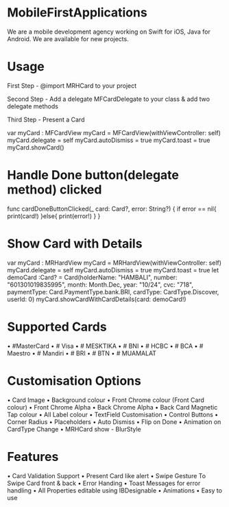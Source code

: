 # MobileFirstApplications

We are a mobile development agency working on Swift for iOS, Java for Android. We are available for new projects.

# Usage

First Step - @import MRHCard to your project

Second Step - Add a delegate MFCardDelegate to your class & add two delegate methods

Third Step - Present a Card

var myCard : MFCardView
myCard  = MFCardView(withViewController: self)
myCard.delegate = self
myCard.autoDismiss = true
myCard.toast = true
myCard.showCard()

# Handle Done button(delegate method) clicked

func cardDoneButtonClicked(_ card: Card?, error: String?) {
if error == nil{
print(card!)
}else{
print(error!)
}
}


# Show Card with Details

var myCard : MRHardView
myCard  = MRHardView(withViewController: self)
myCard.delegate = self
myCard.autoDismiss = true
myCard.toast = true
let demoCard :Card? = Card(holderName: "HAMBALI", number:  "601301019835995", month: Month.Dec, year: "10/24", cvc: "718", paymentType: Card.PaymentType.bank.BRI, cardType: CardType.Discover, userId: 0)
myCard.showCardWithCardDetails(card: demoCard!)

# Supported Cards

• #MasterCard
• # Visa
• # MESKTIKA
• # BNI
• # HCBC
• # BCA
• # Maestro 
• # Mandiri 
• # BRI
• # BTN
• # MUAMALAT

# Customisation Options

• Card Image
• Background colour
• Front Chrome colour (Front Card colour)
• Front Chrome Alpha
• Back Chrome Alpha
• Back Card Magnetic Tap colour
• All Label colour
• TextField Customisation
• Control Buttons
• Corner Radius
• Placeholders
• Auto Dismiss
• Flip on Done
• Animation on CardType Change
• MRHCard show - BlurStyle

# Features

• Card Validation Support
• Present Card like alert
• Swipe Gesture To Swipe Card front & back
• Error Handing
• Toast Messages for error handling
• All Properties editable using IBDesignable
• Animations
• Easy to use











